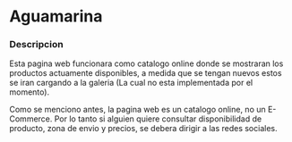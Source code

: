 # Aguamarina

### Descripcion
Esta pagina web funcionara como catalogo online donde se mostraran los productos actuamente disponibles, a medida que se tengan nuevos estos se iran cargando a la galeria (La cual no esta implementada por el momento).

Como se menciono antes, la pagina web es un catalogo online, no un E-Commerce. Por lo tanto si alguien quiere consultar disponibilidad de producto, zona de envio y precios, se debera dirigir a las redes sociales.

